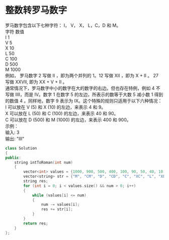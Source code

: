 # 整数转罗马数字
罗马数字包含以下七种字符： I， V， X， L，C，D 和 M。 <br>
字符          数值 <br>
I             1 <br>
V             5 <br>
X             10 <br>
L             50 <br>
C             100 <br>
D             500  <br>
M             1000 <br>
例如， 罗马数字 2 写做 II ，即为两个并列的 1。12 写做 XII ，即为 X + II 。 27 写做  XXVII, 即为 XX + V + II 。<br>
通常情况下，罗马数字中小的数字在大的数字的右边。但也存在特例，例如 4 不写做 IIII，而是 IV。数字 1 在数字 5 的左边，所表示的数等于大数 5 减小数 1 得到的数值 4 。同样地，数字 9 表示为 IX。这个特殊的规则只适用于以下六种情况：<br>
I 可以放在 V (5) 和 X (10) 的左边，来表示 4 和 9。<br>
X 可以放在 L (50) 和 C (100) 的左边，来表示 40 和 90。 <br>
C 可以放在 D (500) 和 M (1000) 的左边，来表示 400 和 900。<br>
示例：<br>
输入: 3 <br>
输出: "III" <br>
``` cpp
class Solution
{
public:
    string intToRoman(int num)
    {
        vector<int> values = {1000, 900, 500, 400, 100, 90, 50, 40, 10, 9, 5, 4, 1};
        vector<string> str = {"M", "CM", "D", "CD", "C", "XC", "L", "XL", "X", "IX", "V", "IV", "I"};
        string res;
        for (int i = 0; i < values.size() && num > 0; i++)
        {
            while (values[i] <= num)
            {
                num -= values[i];
                res += str[i];
            }
        }
        return res;
    }
};
```
